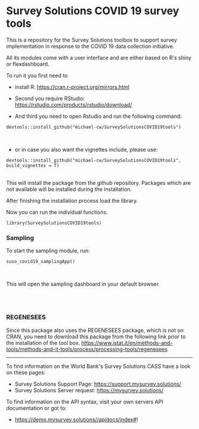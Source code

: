 # Survey Solutions COVID 19 survey tools

This is a repository for the Survey Solutions toolbox to support survey implementation in response to the COVID 19 data collection initiative.

All its modules come with a user interface and are either based on R's shiny or flexdashboard. 

To run it you first need to 

* install R: https://cran.r-project.org/mirrors.html

* Second you require RStudio: https://rstudio.com/products/rstudio/download/

* And third you need to open Rstudio and run the following command:

```
devtools::install_github("michael-cw/SurveySolutionsCOVID19tools")

```
<br>

* or in case you also want the vignettes include, please use:
```
devtools::install_github("michael-cw/SurveySolutionsCOVID19tools", build_vignettes = T)

```
<br>
This will install the package from the github repository. Packages which are not available will be installed during the installation.

After finishing the installation process load the library. 

Now you can run the individual functions.
<br>
```
library(SurveySolutionsCOVID19tools)

```

### Sampling

To start the sampling module, run:
<br>
```
suso_covid19_samplingApp()
```
<br>


This will open the sampling dashboard in your default browser.

<br><br>

### REGENESEES

Since this package also uses the REGENESEES package, which is not on CRAN, you need to download this package from the following link prior to the installation of the tool box.
https://www.istat.it/en/methods-and-tools/methods-and-it-tools/process/processing-tools/regenesees

***

To find information on the World Bank's Survey Solutions CASS have a look on these pages:

* Survey Solutions Support Page: https://support.mysurvey.solutions/
* Survey Solutions Server request: https://mysurvey.solutions/

To find information on the API syntax, visit your own servers API documentation or got to:

* https://demo.mysurvey.solutions//apidocs/index#!

